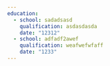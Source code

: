 ```yaml
---
education:
  - school: sadadsasd
    qualification: asdasdasda
    date: "12312"
  - school: adfadf2awef
    qualification: weafwefwfaff
    date: "1233"
---
```


